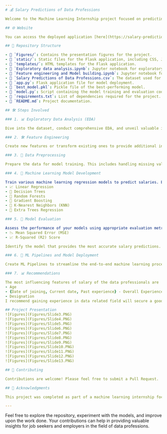 ```yaml
---
# 💰 Salary Predictions of Data Professions 

Welcome to the Machine Learning Internship project focused on predicting the salaries of data professionals. This repository contains the code, data, and documentation for building a predictive model for salaries in the data profession domain.

## 🌐 Website

You can access the deployed application [here](https://salary-prediction-api-4n6g.onrender.com). (Please wait 2 to 3 minutes) 

## 📂 Repository Structure

- 📁 `Figures/`: Contains the presentation figures for the project.
- 📁 `static/`: Static files for the Flask application, including CSS, JavaScript and images.
- 📁 `templates/`: HTML templates for the Flask application.
- 📄 `Exploratory data analysis.ipynb`: Jupyter notebook for exploratory data analysis.
- 📄 `Feature engineering and Model building.ipynb`: Jupyter notebook for feature engineering and model development.
- 📄 `Salary Predictions of Data Professions.csv`: The dataset used for the project.
- 📄 `app.py`: Flask application file for model deployment.
- 📄 `best_model.pkl`: Pickle file of the best-performing model.
- 📄 `model.py`: Script containing the model training and evaluation code.
- 📄 `requirements.txt`: List of dependencies required for the project.
- 📜 `README.md`: Project documentation.

## 🛠️ Steps Involved

### 1. 📊 Exploratory Data Analysis (EDA)

Dive into the dataset, conduct comprehensive EDA, and unveil valuable insights about data professionals' salaries. EDA involves data visualization, summary statistics, and identifying patterns in the data.

### 2. 🛠️ Feature Engineering

Create new features or transform existing ones to provide additional insights or improve model performance. Feature engineering involves deriving features related to experience, job role, and performance.

### 3. 🧹 Data Preprocessing

Prepare the data for model training. This includes handling missing values, encoding categorical variables, and scaling or normalizing features as needed.

### 4. 🤖 Machine Learning Model Development

Train various machine learning regression models to predict salaries. Experiment with different algorithms such as:
- 📈 Linear Regression
- 🌳 Decision Trees
- 🌲 Random Forests
- 🚀 Gradient Boosting
- 🤝 K-Nearest Neighbors (KNN)
- 🌟 Extra Trees Regression

### 5. 🧮 Model Evaluation

Assess the performance of your models using appropriate evaluation metrics like:
- 📉 Mean Squared Error (MSE)
- 📈 R-Squared (R2) Score

Identify the model that provides the most accurate salary predictions. In this project, Gradient Boosting was found to be the best-performing model based on MSE and R2 score.

### 6. 🚀 ML Pipelines and Model Deployment

Create ML Pipelines to streamline the end-to-end machine learning process, from data preprocessing to model training. Deploy the model using Flask and host it on Render cloud service for generating predictions for unseen data.

### 7. 📊 Recommendations

The most influencing features of salary of the data professionals are
- Age
- {Date of joining, Current date, Past experience} - Overall Experience
- Designation
I recommend gaining experience in data related field will secure a good paying role

## Project Presentation 
![Figures](Figures/Slide3.PNG)
![Figures](Figures/Slide4.PNG)
![Figures](Figures/Slide5.PNG)
![Figures](Figures/Slide6.PNG)
![Figures](Figures/Slide7.PNG)
![Figures](Figures/Slide8.PNG)
![Figures](Figures/Slide9.PNG)
![Figures](Figures/Slide10.PNG)
![Figures](Figures/Slide11.PNG)
![Figures](Figures/Slide12.PNG)
![Figures](Figures/Slide13.PNG)

## 🤝 Contributing

Contributions are welcome! Please feel free to submit a Pull Request.

## 🙏 Acknowledgments

This project was completed as part of a machine learning internship focused on predicting salaries of data professionals. Special thanks to the internship providers for giving me this woonderful oppurtunity

---
```


Feel free to explore the repository, experiment with the models, and improve upon the work done. Your contributions can help in providing valuable insights for job seekers and employers in the field of data professions.
